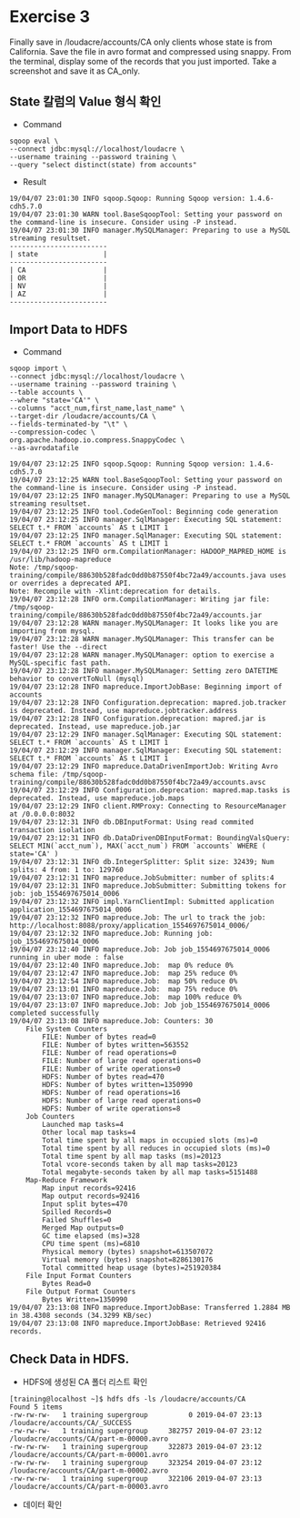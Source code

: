 # Exercise 3
Finally save in /loudacre/accounts/CA only clients whose state is from California. Save the file in avro format and compressed using snappy. From the terminal, display some of the records
that you just imported. Take a screenshot and save it as CA_only.

## State 칼럼의 Value 형식 확인
- Command
<pre><code>sqoop eval \
--connect jdbc:mysql://localhost/loudacre \
--username training --password training \
--query "select distinct(state) from accounts"</pre></code>

- Result
<pre><code>19/04/07 23:01:30 INFO sqoop.Sqoop: Running Sqoop version: 1.4.6-cdh5.7.0
19/04/07 23:01:30 WARN tool.BaseSqoopTool: Setting your password on the command-line is insecure. Consider using -P instead.
19/04/07 23:01:30 INFO manager.MySQLManager: Preparing to use a MySQL streaming resultset.
------------------------
| state                | 
------------------------
| CA                   | 
| OR                   | 
| NV                   | 
| AZ                   | 
------------------------</pre></code>

## Import Data to HDFS
- Command
<pre><code>sqoop import \
--connect jdbc:mysql://localhost/loudacre \
--username training --password training \
--table accounts \
--where "state='CA'" \
--columns "acct_num,first_name,last_name" \
--target-dir /loudacre/accounts/CA \
--fields-terminated-by "\t" \
--compression-codec \
org.apache.hadoop.io.compress.SnappyCodec \
--as-avrodatafile</pre></code>

<pre><code>19/04/07 23:12:25 INFO sqoop.Sqoop: Running Sqoop version: 1.4.6-cdh5.7.0
19/04/07 23:12:25 WARN tool.BaseSqoopTool: Setting your password on the command-line is insecure. Consider using -P instead.
19/04/07 23:12:25 INFO manager.MySQLManager: Preparing to use a MySQL streaming resultset.
19/04/07 23:12:25 INFO tool.CodeGenTool: Beginning code generation
19/04/07 23:12:25 INFO manager.SqlManager: Executing SQL statement: SELECT t.* FROM `accounts` AS t LIMIT 1
19/04/07 23:12:25 INFO manager.SqlManager: Executing SQL statement: SELECT t.* FROM `accounts` AS t LIMIT 1
19/04/07 23:12:25 INFO orm.CompilationManager: HADOOP_MAPRED_HOME is /usr/lib/hadoop-mapreduce
Note: /tmp/sqoop-training/compile/88630b528fadc0dd0b87550f4bc72a49/accounts.java uses or overrides a deprecated API.
Note: Recompile with -Xlint:deprecation for details.
19/04/07 23:12:28 INFO orm.CompilationManager: Writing jar file: /tmp/sqoop-training/compile/88630b528fadc0dd0b87550f4bc72a49/accounts.jar
19/04/07 23:12:28 WARN manager.MySQLManager: It looks like you are importing from mysql.
19/04/07 23:12:28 WARN manager.MySQLManager: This transfer can be faster! Use the --direct
19/04/07 23:12:28 WARN manager.MySQLManager: option to exercise a MySQL-specific fast path.
19/04/07 23:12:28 INFO manager.MySQLManager: Setting zero DATETIME behavior to convertToNull (mysql)
19/04/07 23:12:28 INFO mapreduce.ImportJobBase: Beginning import of accounts
19/04/07 23:12:28 INFO Configuration.deprecation: mapred.job.tracker is deprecated. Instead, use mapreduce.jobtracker.address
19/04/07 23:12:28 INFO Configuration.deprecation: mapred.jar is deprecated. Instead, use mapreduce.job.jar
19/04/07 23:12:29 INFO manager.SqlManager: Executing SQL statement: SELECT t.* FROM `accounts` AS t LIMIT 1
19/04/07 23:12:29 INFO manager.SqlManager: Executing SQL statement: SELECT t.* FROM `accounts` AS t LIMIT 1
19/04/07 23:12:29 INFO mapreduce.DataDrivenImportJob: Writing Avro schema file: /tmp/sqoop-training/compile/88630b528fadc0dd0b87550f4bc72a49/accounts.avsc
19/04/07 23:12:29 INFO Configuration.deprecation: mapred.map.tasks is deprecated. Instead, use mapreduce.job.maps
19/04/07 23:12:29 INFO client.RMProxy: Connecting to ResourceManager at /0.0.0.0:8032
19/04/07 23:12:31 INFO db.DBInputFormat: Using read commited transaction isolation
19/04/07 23:12:31 INFO db.DataDrivenDBInputFormat: BoundingValsQuery: SELECT MIN(`acct_num`), MAX(`acct_num`) FROM `accounts` WHERE ( state='CA' )
19/04/07 23:12:31 INFO db.IntegerSplitter: Split size: 32439; Num splits: 4 from: 1 to: 129760
19/04/07 23:12:31 INFO mapreduce.JobSubmitter: number of splits:4
19/04/07 23:12:31 INFO mapreduce.JobSubmitter: Submitting tokens for job: job_1554697675014_0006
19/04/07 23:12:32 INFO impl.YarnClientImpl: Submitted application application_1554697675014_0006
19/04/07 23:12:32 INFO mapreduce.Job: The url to track the job: http://localhost:8088/proxy/application_1554697675014_0006/
19/04/07 23:12:32 INFO mapreduce.Job: Running job: job_1554697675014_0006
19/04/07 23:12:40 INFO mapreduce.Job: Job job_1554697675014_0006 running in uber mode : false
19/04/07 23:12:40 INFO mapreduce.Job:  map 0% reduce 0%
19/04/07 23:12:47 INFO mapreduce.Job:  map 25% reduce 0%
19/04/07 23:12:54 INFO mapreduce.Job:  map 50% reduce 0%
19/04/07 23:13:01 INFO mapreduce.Job:  map 75% reduce 0%
19/04/07 23:13:07 INFO mapreduce.Job:  map 100% reduce 0%
19/04/07 23:13:07 INFO mapreduce.Job: Job job_1554697675014_0006 completed successfully
19/04/07 23:13:08 INFO mapreduce.Job: Counters: 30
	File System Counters
		FILE: Number of bytes read=0
		FILE: Number of bytes written=563552
		FILE: Number of read operations=0
		FILE: Number of large read operations=0
		FILE: Number of write operations=0
		HDFS: Number of bytes read=470
		HDFS: Number of bytes written=1350990
		HDFS: Number of read operations=16
		HDFS: Number of large read operations=0
		HDFS: Number of write operations=8
	Job Counters 
		Launched map tasks=4
		Other local map tasks=4
		Total time spent by all maps in occupied slots (ms)=0
		Total time spent by all reduces in occupied slots (ms)=0
		Total time spent by all map tasks (ms)=20123
		Total vcore-seconds taken by all map tasks=20123
		Total megabyte-seconds taken by all map tasks=5151488
	Map-Reduce Framework
		Map input records=92416
		Map output records=92416
		Input split bytes=470
		Spilled Records=0
		Failed Shuffles=0
		Merged Map outputs=0
		GC time elapsed (ms)=328
		CPU time spent (ms)=6810
		Physical memory (bytes) snapshot=613507072
		Virtual memory (bytes) snapshot=8286130176
		Total committed heap usage (bytes)=251920384
	File Input Format Counters 
		Bytes Read=0
	File Output Format Counters 
		Bytes Written=1350990
19/04/07 23:13:08 INFO mapreduce.ImportJobBase: Transferred 1.2884 MB in 38.4308 seconds (34.3299 KB/sec)
19/04/07 23:13:08 INFO mapreduce.ImportJobBase: Retrieved 92416 records.</pre></code>

## Check Data in HDFS.
- HDFS에 생성된 CA 폴더 리스트 확인 
<pre><code>[training@localhost ~]$ hdfs dfs -ls /loudacre/accounts/CA
Found 5 items
-rw-rw-rw-   1 training supergroup          0 2019-04-07 23:13 /loudacre/accounts/CA/_SUCCESS
-rw-rw-rw-   1 training supergroup     382757 2019-04-07 23:12 /loudacre/accounts/CA/part-m-00000.avro
-rw-rw-rw-   1 training supergroup     322873 2019-04-07 23:12 /loudacre/accounts/CA/part-m-00001.avro
-rw-rw-rw-   1 training supergroup     323254 2019-04-07 23:12 /loudacre/accounts/CA/part-m-00002.avro
-rw-rw-rw-   1 training supergroup     322106 2019-04-07 23:13 /loudacre/accounts/CA/part-m-00003.avro</pre></code>

- 데이터 확인
<pre><code>

</pre></code>
